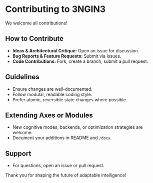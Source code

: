 # Contributing to 3NGIN3

We welcome all contributions!

## How to Contribute

- **Ideas & Architectural Critique:** Open an issue for discussion.
- **Bug Reports & Feature Requests:** Submit via Issues.
- **Code Contributions:** Fork, create a branch, submit a pull request.

## Guidelines

- Ensure changes are well-documented.
- Follow modular, readable coding style.
- Prefer atomic, reversible state changes where possible.

## Extending Axes or Modules

- New cognitive modes, backends, or optimization strategies are welcome.
- Document your additions in README and `/docs`.

## Support

- For questions, open an issue or pull request.

Thank you for shaping the future of adaptable intelligence!